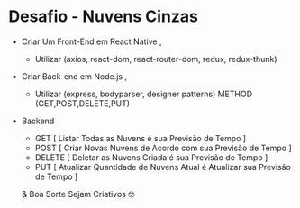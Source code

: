 # Desafio  - Nuvens Cinzas

- Criar Um Front-End em React Native , 
  * Utilizar (axios, react-dom, react-router-dom, redux, redux-thunk)

- Criar Back-end em Node.js , 

  * Utilizar (express, bodyparser, designer patterns) METHOD (GET,POST,DELETE,PUT)

- Backend  
  - GET     [ Listar Todas as Nuvens é sua Previsão de Tempo ]
  - POST    [ Criar Novas Nuvens de Acordo com sua Previsão de Tempo ]  
  - DELETE  [ Deletar as Nuvens Criada é sua Previsão de Tempo ]
  - PUT     [ Atualizar Quantidade de Nuvens Atual é Atualizar sua Previsão de Tempo ]



  & Boa Sorte Sejam Criativos 🤓